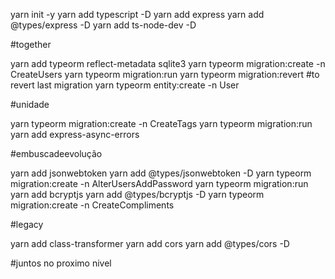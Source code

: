 yarn init -y
yarn add typescript -D
yarn add express
yarn add @types/express -D
yarn add ts-node-dev -D

#together

yarn add typeorm reflect-metadata sqlite3
yarn typeorm migration:create -n CreateUsers
yarn typeorm migration:run
yarn typeorm migration:revert #to revert last migration
yarn typeorm entity:create -n User

#unidade

yarn typeorm migration:create -n CreateTags
yarn typeorm migration:run
yarn add express-async-errors

#embuscadeevolução

yarn add jsonwebtoken
yarn add @types/jsonwebtoken -D
yarn typeorm migration:create -n AlterUsersAddPassword
yarn typeorm migration:run
yarn add bcryptjs
yarn add @types/bcryptjs -D
yarn typeorm migration:create -n CreateCompliments

#legacy

yarn add class-transformer
yarn add cors
yarn add @types/cors -D

#juntos no proximo nivel
